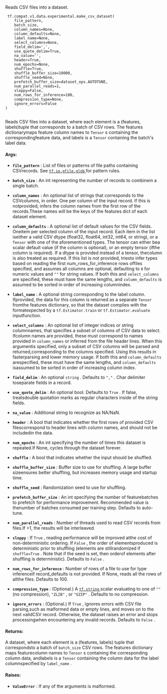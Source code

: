 Reads CSV files into a dataset.

```
 tf.compat.v1.data.experimental.make_csv_dataset(
    file_pattern,
    batch_size,
    column_names=None,
    column_defaults=None,
    label_name=None,
    select_columns=None,
    field_delim=',',
    use_quote_delim=True,
    na_value='',
    header=True,
    num_epochs=None,
    shuffle=True,
    shuffle_buffer_size=10000,
    shuffle_seed=None,
    prefetch_buffer_size=dataset_ops.AUTOTUNE,
    num_parallel_reads=1,
    sloppy=False,
    num_rows_for_inference=100,
    compression_type=None,
    ignore_errors=False
)
 
```

Reads CSV files into a dataset, where each element is a (features, labels)tuple that corresponds to a batch of CSV rows. The features dictionarymaps feature column names to  `Tensor` s containing the correspondingfeature data, and labels is a  `Tensor`  containing the batch's label data.

#### Args:
- **`file_pattern`** : List of files or patterns of file paths containing CSVrecords. See [ `tf.io.gfile.glob` ](https://tensorflow.google.cn/api_docs/python/tf/io/gfile/glob) for pattern rules.
- **`batch_size`** : An int representing the number of records to combinein a single batch.
- **`column_names`** : An optional list of strings that corresponds to the CSVcolumns, in order. One per column of the input record. If this is notprovided, infers the column names from the first row of the records.These names will be the keys of the features dict of each dataset element.
- **`column_defaults`** : A optional list of default values for the CSV fields. Oneitem per selected column of the input record. Each item in the list iseither a valid CSV dtype (float32, float64, int32, int64, or string), or a `Tensor`  with one of the aforementioned types. The tensor can either bea scalar default value (if the column is optional), or an empty tensor (ifthe column is required). If a dtype is provided instead of a tensor, thecolumn is also treated as required. If this list is not provided, triesto infer types based on reading the first num_rows_for_inference rows offiles specified, and assumes all columns are optional, defaulting to  `0` for numeric values and  `""`  for string values. If both this and `select_columns`  are specified, these must have the same lengths, and `column_defaults`  is assumed to be sorted in order of increasing columnindex.
- **`label_name`** : A optional string corresponding to the label column. Ifprovided, the data for this column is returned as a separate  `Tensor`  fromthe features dictionary, so that the dataset complies with the formatexpected by a  `tf.Estimator.train`  or  `tf.Estimator.evaluate`  inputfunction.
- **`select_columns`** : An optional list of integer indices or string columnnames, that specifies a subset of columns of CSV data to select. Ifcolumn names are provided, these must correspond to names provided in `column_names`  or inferred from the file header lines. When this argumentis specified, only a subset of CSV columns will be parsed and returned,corresponding to the columns specified. Using this results in fasterparsing and lower memory usage. If both this and  `column_defaults`  arespecified, these must have the same lengths, and  `column_defaults`  isassumed to be sorted in order of increasing column index.
- **`field_delim`** : An optional  `string` . Defaults to  `","` . Char delimiter toseparate fields in a record.
- **`use_quote_delim`** : An optional bool. Defaults to  `True` . If false, treatsdouble quotation marks as regular characters inside of the string fields.
- **`na_value`** : Additional string to recognize as NA/NaN.
- **`header`** : A bool that indicates whether the first rows of provided CSV filescorrespond to header lines with column names, and should not be includedin the data.
- **`num_epochs`** : An int specifying the number of times this dataset is repeated.If None, cycles through the dataset forever.
- **`shuffle`** : A bool that indicates whether the input should be shuffled.
- **`shuffle_buffer_size`** : Buffer size to use for shuffling. A large buffer sizeensures better shuffling, but increases memory usage and startup time.
- **`shuffle_seed`** : Randomization seed to use for shuffling.
- **`prefetch_buffer_size`** : An int specifying the number of featurebatches to prefetch for performance improvement. Recommended value is thenumber of batches consumed per training step. Defaults to auto-tune.


- **`num_parallel_reads`** : Number of threads used to read CSV records from files.If >1, the results will be interleaved.


- **`sloppy`** : If  `True` , reading performance will be improved atthe cost of non-deterministic ordering. If  `False` , the order of elementsproduced is deterministic prior to shuffling (elements are stillrandomized if  `shuffle=True` . Note that if the seed is set, then orderof elements after shuffling is deterministic). Defaults to  `False` .


- **`num_rows_for_inference`** : Number of rows of a file to use for type inferenceif record_defaults is not provided. If None, reads all the rows of allthe files. Defaults to 100.


- **`compression_type`** : (Optional.) A [ `tf.string` ](https://tensorflow.google.cn/api_docs/python/tf#string) scalar evaluating to one of `""`  (no compression),  `"ZLIB"` , or  `"GZIP"` . Defaults to no compression.


- **`ignore_errors`** : (Optional.) If  `True` , ignores errors with CSV file parsing,such as malformed data or empty lines, and moves on to the next validCSV record. Otherwise, the dataset raises an error and stops processingwhen encountering any invalid records. Defaults to  `False` .


#### Returns:
A dataset, where each element is a (features, labels) tuple that correspondsto a batch of  `batch_size`  CSV rows. The features dictionary maps featurecolumn names to  `Tensor` s containing the corresponding column data, andlabels is a  `Tensor`  containing the column data for the label columnspecified by  `label_name` .

#### Raises:
- **`ValueError`** : If any of the arguments is malformed.
